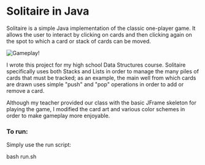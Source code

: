 # Solitaire in Java
Solitaire is a simple Java implementation of the classic one-player game. It allows the user to interact by clicking on cards and then clicking again on the spot to which a card or stack of cards can be moved.
  
![Gameplay!](https://raw.github.com/kgupta99/Solitaire-In-Java/master/img/Gameplay.gif)
  
I wrote this project for my high school Data Structures course. Solitaire specifically uses both Stacks and Lists in order to manage the many piles of cards that must be tracked; as an example, the main well from which cards are drawn uses simple "push" and "pop" operations in order to add or remove a card.

Although my teacher provided our class with the basic JFrame skeleton for playing the game, I modified the card art and various color schemes in order to make gameplay more enjoyable.


### To run:
Simply use the run script:
  
bash run.sh

